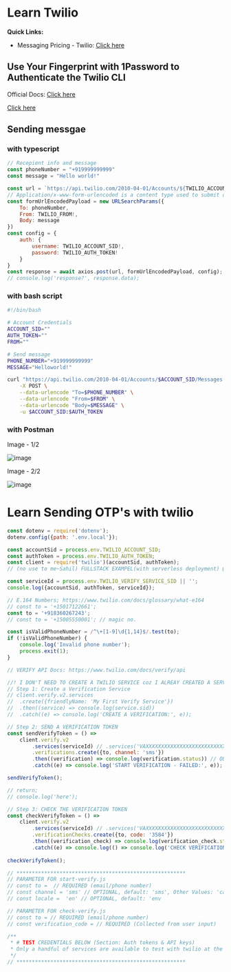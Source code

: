 # Learn Twilio

**Quick Links:**
- Messaging Pricing - Twilio: [Click here](https://www.twilio.com/en-us/pricing/messaging)

## Use Your Fingerprint with 1Password to Authenticate the Twilio CLI

Official Docs: [Click here](https://www.twilio.com/blog/use-your-fingerprint-with-1password-to-authenticate-twilio-cli)

[Click here](https://www.twilio.com/blog/use-your-fingerprint-with-1password-to-authenticate-twilio-cli)

## Sending messgae

### with typescript

```js
// Recepient info and message
const phoneNumber = "+919999999999"
const message = "Hello world!"

const url = `https://api.twilio.com/2010-04-01/Accounts/${TWILIO_ACCOUNT_SID}/Messages.json`
// Application/x-www-form-urlencoded is a content type used to submit data through HTML forms on the web. It is the default format for HTML forms. 
const formUrlEncodedPayload = new URLSearchParams({
    To: phoneNumber,
    From: TWILIO_FROM!,
    Body: message
})
const config = {
    auth: {
        username: TWILIO_ACCOUNT_SID!,
        password: TWILIO_AUTH_TOKEN!
    }
}
const response = await axios.post(url, formUrlEncodedPayload, config);
// console.log('response?', response.data);
```

### with bash script

```sh
#!/bin/bash

# Account Credentials
ACCOUNT_SID=""
AUTH_TOKEN=""
FROM=""

# Send message
PHONE_NUMBER="+919999999999"
MESSAGE="Helloworld!"

curl "https://api.twilio.com/2010-04-01/Accounts/$ACCOUNT_SID/Messages.json" \
	-X POST \
	--data-urlencode "To=$PHONE_NUMBER" \
	--data-urlencode "From=$FROM" \
	--data-urlencode "Body=$MESSAGE" \
	-u $ACCOUNT_SID:$AUTH_TOKEN
```

### with Postman

Image - 1/2

![image](https://github.com/sahilrajput03/sahilrajput03/assets/31458531/0461d513-ea8c-47c0-aba9-befd8b1dcb34)

Image - 2/2

![image](https://github.com/sahilrajput03/sahilrajput03/assets/31458531/00a00c26-1ca1-4187-9180-057a15ba6390)


# Learn Sending OTP's with twilio

```js
const dotenv = require('dotenv');
dotenv.config({path: '.env.local'});

const accountSid = process.env.TWILIO_ACCOUNT_SID;
const authToken = process.env.TWILIO_AUTH_TOKEN;
const client = require('twilio')(accountSid, authToken);
// (no use to me~Sahil) FULLSTACK EXAMPEL(with serverless deployment) @ https://github.com/twilio-labs/function-templates/tree/main/verify

const serviceId = process.env.TWILIO_VERIFY_SERVICE_SID || '';
console.log({accountSid, authToken, serviceId});

// E.164 Numbers; https://www.twilio.com/docs/glossary/what-e164
// const to = '+15017122661';
const to = '+918360267243';
// const to = '+15005550001'; // magic no.

const isValidPhoneNumber = /^\+[1-9]\d{1,14}$/.test(to);
if (!isValidPhoneNumber) {
	console.log('Invalid phone number');
	process.exit(1);
}

// VERIFY API Docs: https://www.twilio.com/docs/verify/api

//! I DON'T NEED TO CREATE A TWILIO SERVICE coz I ALREAY CREATED A SERVICE, and I can use the SID of the service instead. Visit this link to check the service: https://www.twilio.com/console/verify/services ~Sahil
// Step 1: Create a Verification Service
// client.verify.v2.services
// 	.create({friendlyName: 'My First Verify Service'})
// 	.then((service) => console.log(service.sid))
// 	.catch((e) => console.log('CREATE A VERIFICATION:', e));

// Step 2: SEND A VERIFICATION TOKEN
const sendVerifyToken = () =>
	client.verify.v2
		.services(serviceId) // .services('VAXXXXXXXXXXXXXXXXXXXXXXXXXXXXXXXX')
		.verifications.create({to, channel: 'sms'})
		.then((verification) => console.log(verification.status)) // OUTPUT: "pending"
		.catch((e) => console.log('START VERIFICATION - FAILED:', e));

sendVerifyToken();

// return;
// console.log('here');

// Step 3: CHECK THE VERIFICATION TOKEN
const checkVerifyToken = () =>
	client.verify.v2
		.services(serviceId) // .services('VAXXXXXXXXXXXXXXXXXXXXXXXXXXXXXXXX')
		.verificationChecks.create({to, code: '3584'})
		.then((verification_check) => console.log(verification_check.status)) // OUTPUT: "approved"
		.catch((e) => console.log(() => console.log('CHECK VERIFICATION - FAILED:', e)));
		
checkVerifyToken();

// *******************************************************
// PARAMETER FOR start-verify.js
// const to =  // REQUIRED (email/phone number)
// const channel = 'sms' // OPTIONAL, default: 'sms', Other Values: 'call', or 'email'.
// const locale =  'en' // OPTIONAL, default: 'env

// PARAMETER FOR check-verify.js
// const to = // REQUIRED (email/phone number)
// const verification_code = // REQUIRED (Collected from user input)

/**
 * # TEST CREDENTIALS BELOW (Section: Auth tokens & API keys)
 * Only a handful of services are available to test with twilio at the moment. See this to know what all services are available to test so far: https://www.twilio.com/docs/iam/test-credentials
 */
// *******************************************************
```
